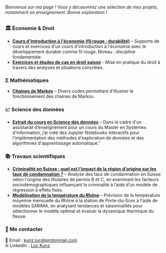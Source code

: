 ###### Bienvenue sur ma page ! Vous y découvrirez une sélection de mes projets, notamment en enseignement. Bonne exploration !

### 🏛️ **Économie & Droit**  
- **[Cours d'introduction à l'économie (fil rouge : durabilité)](https://lienversPDF.com)** – Supports de cours et exercices d'un cours d'introduction à l'économie avec le développement durable comme fil rouge. Niveau : discipline fondamentale.  
- **[Exercices et études de cas en droit suisse](https://github.com/LKunz/Projets/tree/main/Droit)** - Mise en pratique du droit à travers des analyses et situations concrètes.  

### Σ **Mathématiques**  
- **[Chaines de Markov](https://github.com/LKunz/Projets/tree/main/Math%C3%A9matiques)** – Divers codes permettant d'illustrer le fonctionnement des chaînes de Markov. 

### 📈 **Science des données**  
- **[Extrait du cours en Science des données](https://github.com/LKunz/Projets/tree/main/Data%20Science)** – Dans le cadre d'un assistanat d’enseignement pour un cours du Master en Systèmes d'Information, j’ai créé des Jupyter Notebooks interactifs pour l'implémentation des méthodes d'exploration de données et des algorithmes d'apprentissage automatique."


### 📚 **Travaux scientifiques**  
- **[Criminalité en Suisse : quel est l'impact de la région d'origine sur les taux de condamnation ?](https://github.com/LKunz/Projets/blob/main/Criminality.pdf)** – Analyse des taux de condamnation en Suisse selon l'origine des titulaires de permis B et C, en examinant les facteurs sociodémographiques influençant la criminalité à l’aide d’un modèle de régression à effets fixes.  
- **[Modélisation de la température du Rhône](https://github.com/LKunz/Projets/blob/main/SARIMA_rhone.pdf)** – Prévision de la température moyenne mensuelle du Rhône à la station de Porte-du-Scex à l'aide de modèles SARIMA, en analysant tendances et saisonnalités pour sélectionner le modèle optimal et évaluer la dynamique thermique du fleuve. 
  

### 🔗 Me contacter  
📧 Email : [kunz.luc@protonmail.com](mailto:kunz.luc@protonmail.com)  
🌐 LinkedIn : [Luc Kunz](https://www.linkedin.com/in/luc-kunz)  
